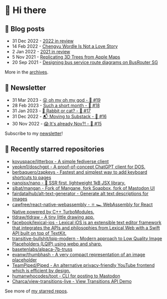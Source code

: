 # 👋 Hi there

## 📝 Blog posts

<!-- feed start -->
- 31 Dec 2022 - [2022 in review](https://cheeaun.com/blog/2022/12/2022-in-review/)
- 14 Feb 2022 - [Chengyu Wordle Is Not a Love Story](https://cheeaun.com/blog/2022/02/chengyu-wordle-is-not-a-love-story/)
- 2 Jan 2022 - [2021 in review](https://cheeaun.com/blog/2022/01/2021-in-review/)
- 5 Nov 2021 - [Replicating 3D Trees from Apple Maps](https://cheeaun.com/blog/2021/11/replicating-3d-trees-apple-maps/)
- 20 Sep 2021 - [Designing bus service route diagrams on BusRouter SG](https://cheeaun.com/blog/2021/09/bus-service-route-diagrams-busrouter-sg/)
<!-- feed end -->

More in the [archives](https://cheeaun.com/blog/archives/).

## 📰 Newsletter

<!-- newsletter start -->
- 31 Mar 2023 - [😲 oh my oh my god - 🥫 #19](https://cheeaun.substack.com/p/oh-my-oh-my-god-19)
- 28 Feb 2023 - [Such a short month - 🥫 #18](https://cheeaun.substack.com/p/such-a-short-month-18)
- 31 Jan 2023 - [🧧 Rabbit or cat? - 🥫 #17](https://cheeaun.substack.com/p/rabbit-or-cat-17)
- 31 Dec 2022 - [📬 Moving to Substack - 🥫 #16](https://cheeaun.substack.com/p/moving-to-substack-16)
- 30 Nov 2022 - [😱 It's already Nov?! - 🥫 #15](https://cheeaun.substack.com/p/it-s-already-nov-15-1433832)
<!-- newsletter end -->

Subscribe to my [newsletter](https://cheeaun.substack.com/)!

## 🌟 Recently starred repositories

<!-- starred repos start -->
- [koyuspace/litterbox - A simple fediverse client](https://github.com/koyuspace/litterbox)
- [yeokm1/doschgpt - A proof-of-concept ChatGPT client for DOS.](https://github.com/yeokm1/doschgpt)
- [berbaquero/zapkeys - Fastest and simplest way to add keyboard shortcuts to pages](https://github.com/berbaquero/zapkeys)
- [nanojsx/nano - 🎯 SSR first, lightweight 1kB JSX library.](https://github.com/nanojsx/nano)
- [sjbat/mangan - Fork of Mangane, fork Soapbox, fork of Mastodon UI](https://github.com/sjbat/mangan)
- [fairdataihub/alt-text-generator - Generate alt text descriptions for images](https://github.com/fairdataihub/alt-text-generator)
- [cawfree/react-native-webassembly - ⚛️ 🏎 WebAssembly for React Native powered by C++ TurboModules.](https://github.com/cawfree/react-native-webassembly)
- [tldraw/tldraw - A tiny little drawing app.](https://github.com/tldraw/tldraw)
- [facebook/lexical-ios - Lexical iOS is an extensible text editor framework that integrates the APIs and philosophies from Lexical Web with a Swift API built on top of TextKit.](https://github.com/facebook/lexical-ios)
- [transitive-bullshit/lqip-modern - Modern approach to Low Quality Image Placeholders (LQIP) using webp and sharp.](https://github.com/transitive-bullshit/lqip-modern)
- [basetenlabs/alpaca-7b-truss](https://github.com/basetenlabs/alpaca-7b-truss)
- [evanw/thumbhash - A very compact representation of an image placeholder](https://github.com/evanw/thumbhash)
- [TeamPiped/Piped - An alternative privacy-friendly YouTube frontend which is efficient by design.](https://github.com/TeamPiped/Piped)
- [humanwhocodes/toot - CLI for posting to Mastodon](https://github.com/humanwhocodes/toot)
- [Charca/view-transitions-live - View Transitions API Demo](https://github.com/Charca/view-transitions-live)
<!-- starred repos end -->

See more of [my starred repos](https://github.com/stars/cheeaun/).
